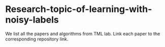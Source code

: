 # Research-topic-of-learning-with-noisy-labels

We list all the papers and algorithms from TML lab.
Link each paper to the corresponding repository link.
